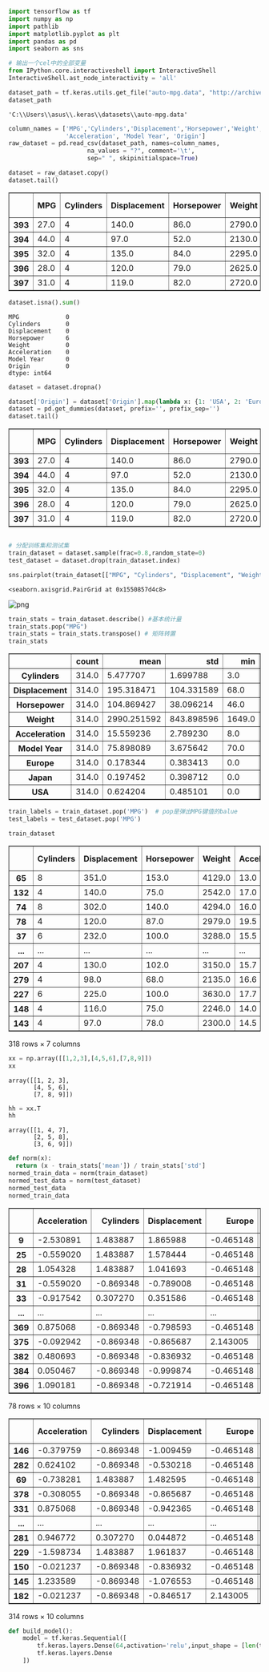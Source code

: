 ```python
import tensorflow as tf
import numpy as np
import pathlib
import matplotlib.pyplot as plt
import pandas as pd
import seaborn as sns

# 输出一个cel中的全部变量
from IPython.core.interactiveshell import InteractiveShell
InteractiveShell.ast_node_interactivity = 'all'
```


```python
dataset_path = tf.keras.utils.get_file("auto-mpg.data", "http://archive.ics.uci.edu/ml/machine-learning-databases/auto-mpg/auto-mpg.data")
dataset_path
```




    'C:\\Users\\asus\\.keras\\datasets\\auto-mpg.data'




```python
column_names = ['MPG','Cylinders','Displacement','Horsepower','Weight',
                'Acceleration', 'Model Year', 'Origin']
raw_dataset = pd.read_csv(dataset_path, names=column_names,
                      na_values = "?", comment='\t',
                      sep=" ", skipinitialspace=True)

dataset = raw_dataset.copy()
dataset.tail()
```




<div>
<style scoped>
    .dataframe tbody tr th:only-of-type {
        vertical-align: middle;
    }

    .dataframe tbody tr th {
        vertical-align: top;
    }

    .dataframe thead th {
        text-align: right;
    }
</style>
<table border="1" class="dataframe">
  <thead>
    <tr style="text-align: right;">
      <th></th>
      <th>MPG</th>
      <th>Cylinders</th>
      <th>Displacement</th>
      <th>Horsepower</th>
      <th>Weight</th>
      <th>Acceleration</th>
      <th>Model Year</th>
      <th>Origin</th>
    </tr>
  </thead>
  <tbody>
    <tr>
      <th>393</th>
      <td>27.0</td>
      <td>4</td>
      <td>140.0</td>
      <td>86.0</td>
      <td>2790.0</td>
      <td>15.6</td>
      <td>82</td>
      <td>1</td>
    </tr>
    <tr>
      <th>394</th>
      <td>44.0</td>
      <td>4</td>
      <td>97.0</td>
      <td>52.0</td>
      <td>2130.0</td>
      <td>24.6</td>
      <td>82</td>
      <td>2</td>
    </tr>
    <tr>
      <th>395</th>
      <td>32.0</td>
      <td>4</td>
      <td>135.0</td>
      <td>84.0</td>
      <td>2295.0</td>
      <td>11.6</td>
      <td>82</td>
      <td>1</td>
    </tr>
    <tr>
      <th>396</th>
      <td>28.0</td>
      <td>4</td>
      <td>120.0</td>
      <td>79.0</td>
      <td>2625.0</td>
      <td>18.6</td>
      <td>82</td>
      <td>1</td>
    </tr>
    <tr>
      <th>397</th>
      <td>31.0</td>
      <td>4</td>
      <td>119.0</td>
      <td>82.0</td>
      <td>2720.0</td>
      <td>19.4</td>
      <td>82</td>
      <td>1</td>
    </tr>
  </tbody>
</table>
</div>




```python
dataset.isna().sum()
```




    MPG             0
    Cylinders       0
    Displacement    0
    Horsepower      6
    Weight          0
    Acceleration    0
    Model Year      0
    Origin          0
    dtype: int64




```python
dataset = dataset.dropna()
```


```python
dataset['Origin'] = dataset['Origin'].map(lambda x: {1: 'USA', 2: 'Europe', 3: 'Japan'}.get(x))
dataset = pd.get_dummies(dataset, prefix='', prefix_sep='')
dataset.tail()
```




<div>
<style scoped>
    .dataframe tbody tr th:only-of-type {
        vertical-align: middle;
    }

    .dataframe tbody tr th {
        vertical-align: top;
    }

    .dataframe thead th {
        text-align: right;
    }
</style>
<table border="1" class="dataframe">
  <thead>
    <tr style="text-align: right;">
      <th></th>
      <th>MPG</th>
      <th>Cylinders</th>
      <th>Displacement</th>
      <th>Horsepower</th>
      <th>Weight</th>
      <th>Acceleration</th>
      <th>Model Year</th>
      <th>Europe</th>
      <th>Japan</th>
      <th>USA</th>
    </tr>
  </thead>
  <tbody>
    <tr>
      <th>393</th>
      <td>27.0</td>
      <td>4</td>
      <td>140.0</td>
      <td>86.0</td>
      <td>2790.0</td>
      <td>15.6</td>
      <td>82</td>
      <td>0</td>
      <td>0</td>
      <td>1</td>
    </tr>
    <tr>
      <th>394</th>
      <td>44.0</td>
      <td>4</td>
      <td>97.0</td>
      <td>52.0</td>
      <td>2130.0</td>
      <td>24.6</td>
      <td>82</td>
      <td>1</td>
      <td>0</td>
      <td>0</td>
    </tr>
    <tr>
      <th>395</th>
      <td>32.0</td>
      <td>4</td>
      <td>135.0</td>
      <td>84.0</td>
      <td>2295.0</td>
      <td>11.6</td>
      <td>82</td>
      <td>0</td>
      <td>0</td>
      <td>1</td>
    </tr>
    <tr>
      <th>396</th>
      <td>28.0</td>
      <td>4</td>
      <td>120.0</td>
      <td>79.0</td>
      <td>2625.0</td>
      <td>18.6</td>
      <td>82</td>
      <td>0</td>
      <td>0</td>
      <td>1</td>
    </tr>
    <tr>
      <th>397</th>
      <td>31.0</td>
      <td>4</td>
      <td>119.0</td>
      <td>82.0</td>
      <td>2720.0</td>
      <td>19.4</td>
      <td>82</td>
      <td>0</td>
      <td>0</td>
      <td>1</td>
    </tr>
  </tbody>
</table>
</div>




```python

# 分配训练集和测试集
train_dataset = dataset.sample(frac=0.8,random_state=0)
test_dataset = dataset.drop(train_dataset.index)  
```


```python
sns.pairplot(train_dataset[["MPG", "Cylinders", "Displacement", "Weight"]],diag_kind="kde")
```




    <seaborn.axisgrid.PairGrid at 0x1550857d4c8>




![png](output_7_1.png)



```python
train_stats = train_dataset.describe() #基本统计量
train_stats.pop("MPG")
train_stats = train_stats.transpose() # 矩阵转置
train_stats
```




<div>
<style scoped>
    .dataframe tbody tr th:only-of-type {
        vertical-align: middle;
    }

    .dataframe tbody tr th {
        vertical-align: top;
    }

    .dataframe thead th {
        text-align: right;
    }
</style>
<table border="1" class="dataframe">
  <thead>
    <tr style="text-align: right;">
      <th></th>
      <th>count</th>
      <th>mean</th>
      <th>std</th>
      <th>min</th>
      <th>25%</th>
      <th>50%</th>
      <th>75%</th>
      <th>max</th>
    </tr>
  </thead>
  <tbody>
    <tr>
      <th>Cylinders</th>
      <td>314.0</td>
      <td>5.477707</td>
      <td>1.699788</td>
      <td>3.0</td>
      <td>4.00</td>
      <td>4.0</td>
      <td>8.00</td>
      <td>8.0</td>
    </tr>
    <tr>
      <th>Displacement</th>
      <td>314.0</td>
      <td>195.318471</td>
      <td>104.331589</td>
      <td>68.0</td>
      <td>105.50</td>
      <td>151.0</td>
      <td>265.75</td>
      <td>455.0</td>
    </tr>
    <tr>
      <th>Horsepower</th>
      <td>314.0</td>
      <td>104.869427</td>
      <td>38.096214</td>
      <td>46.0</td>
      <td>76.25</td>
      <td>94.5</td>
      <td>128.00</td>
      <td>225.0</td>
    </tr>
    <tr>
      <th>Weight</th>
      <td>314.0</td>
      <td>2990.251592</td>
      <td>843.898596</td>
      <td>1649.0</td>
      <td>2256.50</td>
      <td>2822.5</td>
      <td>3608.00</td>
      <td>5140.0</td>
    </tr>
    <tr>
      <th>Acceleration</th>
      <td>314.0</td>
      <td>15.559236</td>
      <td>2.789230</td>
      <td>8.0</td>
      <td>13.80</td>
      <td>15.5</td>
      <td>17.20</td>
      <td>24.8</td>
    </tr>
    <tr>
      <th>Model Year</th>
      <td>314.0</td>
      <td>75.898089</td>
      <td>3.675642</td>
      <td>70.0</td>
      <td>73.00</td>
      <td>76.0</td>
      <td>79.00</td>
      <td>82.0</td>
    </tr>
    <tr>
      <th>Europe</th>
      <td>314.0</td>
      <td>0.178344</td>
      <td>0.383413</td>
      <td>0.0</td>
      <td>0.00</td>
      <td>0.0</td>
      <td>0.00</td>
      <td>1.0</td>
    </tr>
    <tr>
      <th>Japan</th>
      <td>314.0</td>
      <td>0.197452</td>
      <td>0.398712</td>
      <td>0.0</td>
      <td>0.00</td>
      <td>0.0</td>
      <td>0.00</td>
      <td>1.0</td>
    </tr>
    <tr>
      <th>USA</th>
      <td>314.0</td>
      <td>0.624204</td>
      <td>0.485101</td>
      <td>0.0</td>
      <td>0.00</td>
      <td>1.0</td>
      <td>1.00</td>
      <td>1.0</td>
    </tr>
  </tbody>
</table>
</div>




```python
train_labels = train_dataset.pop('MPG')  # pop是弹出MPG键值的balue
test_labels = test_dataset.pop('MPG')
```


```python
train_dataset
```




<div>
<style scoped>
    .dataframe tbody tr th:only-of-type {
        vertical-align: middle;
    }

    .dataframe tbody tr th {
        vertical-align: top;
    }

    .dataframe thead th {
        text-align: right;
    }
</style>
<table border="1" class="dataframe">
  <thead>
    <tr style="text-align: right;">
      <th></th>
      <th>Cylinders</th>
      <th>Displacement</th>
      <th>Horsepower</th>
      <th>Weight</th>
      <th>Acceleration</th>
      <th>Model Year</th>
      <th>Origin</th>
    </tr>
  </thead>
  <tbody>
    <tr>
      <th>65</th>
      <td>8</td>
      <td>351.0</td>
      <td>153.0</td>
      <td>4129.0</td>
      <td>13.0</td>
      <td>72</td>
      <td>1</td>
    </tr>
    <tr>
      <th>132</th>
      <td>4</td>
      <td>140.0</td>
      <td>75.0</td>
      <td>2542.0</td>
      <td>17.0</td>
      <td>74</td>
      <td>1</td>
    </tr>
    <tr>
      <th>74</th>
      <td>8</td>
      <td>302.0</td>
      <td>140.0</td>
      <td>4294.0</td>
      <td>16.0</td>
      <td>72</td>
      <td>1</td>
    </tr>
    <tr>
      <th>78</th>
      <td>4</td>
      <td>120.0</td>
      <td>87.0</td>
      <td>2979.0</td>
      <td>19.5</td>
      <td>72</td>
      <td>2</td>
    </tr>
    <tr>
      <th>37</th>
      <td>6</td>
      <td>232.0</td>
      <td>100.0</td>
      <td>3288.0</td>
      <td>15.5</td>
      <td>71</td>
      <td>1</td>
    </tr>
    <tr>
      <th>...</th>
      <td>...</td>
      <td>...</td>
      <td>...</td>
      <td>...</td>
      <td>...</td>
      <td>...</td>
      <td>...</td>
    </tr>
    <tr>
      <th>207</th>
      <td>4</td>
      <td>130.0</td>
      <td>102.0</td>
      <td>3150.0</td>
      <td>15.7</td>
      <td>76</td>
      <td>2</td>
    </tr>
    <tr>
      <th>279</th>
      <td>4</td>
      <td>98.0</td>
      <td>68.0</td>
      <td>2135.0</td>
      <td>16.6</td>
      <td>78</td>
      <td>3</td>
    </tr>
    <tr>
      <th>227</th>
      <td>6</td>
      <td>225.0</td>
      <td>100.0</td>
      <td>3630.0</td>
      <td>17.7</td>
      <td>77</td>
      <td>1</td>
    </tr>
    <tr>
      <th>148</th>
      <td>4</td>
      <td>116.0</td>
      <td>75.0</td>
      <td>2246.0</td>
      <td>14.0</td>
      <td>74</td>
      <td>2</td>
    </tr>
    <tr>
      <th>143</th>
      <td>4</td>
      <td>97.0</td>
      <td>78.0</td>
      <td>2300.0</td>
      <td>14.5</td>
      <td>74</td>
      <td>2</td>
    </tr>
  </tbody>
</table>
<p>318 rows × 7 columns</p>
</div>




```python
xx = np.array([[1,2,3],[4,5,6],[7,8,9]])
xx
```




    array([[1, 2, 3],
           [4, 5, 6],
           [7, 8, 9]])




```python
hh = xx.T
hh

```




    array([[1, 4, 7],
           [2, 5, 8],
           [3, 6, 9]])




```python
def norm(x):
  return (x - train_stats['mean']) / train_stats['std']
normed_train_data = norm(train_dataset)
normed_test_data = norm(test_dataset)
normed_test_data
normed_train_data
```




<div>
<style scoped>
    .dataframe tbody tr th:only-of-type {
        vertical-align: middle;
    }

    .dataframe tbody tr th {
        vertical-align: top;
    }

    .dataframe thead th {
        text-align: right;
    }
</style>
<table border="1" class="dataframe">
  <thead>
    <tr style="text-align: right;">
      <th></th>
      <th>Acceleration</th>
      <th>Cylinders</th>
      <th>Displacement</th>
      <th>Europe</th>
      <th>Horsepower</th>
      <th>Japan</th>
      <th>MPG</th>
      <th>Model Year</th>
      <th>USA</th>
      <th>Weight</th>
    </tr>
  </thead>
  <tbody>
    <tr>
      <th>9</th>
      <td>-2.530891</td>
      <td>1.483887</td>
      <td>1.865988</td>
      <td>-0.465148</td>
      <td>2.234620</td>
      <td>-0.495225</td>
      <td>NaN</td>
      <td>-1.604642</td>
      <td>0.774676</td>
      <td>1.018782</td>
    </tr>
    <tr>
      <th>25</th>
      <td>-0.559020</td>
      <td>1.483887</td>
      <td>1.578444</td>
      <td>-0.465148</td>
      <td>2.890853</td>
      <td>-0.495225</td>
      <td>NaN</td>
      <td>-1.604642</td>
      <td>0.774676</td>
      <td>1.925289</td>
    </tr>
    <tr>
      <th>28</th>
      <td>1.054328</td>
      <td>1.483887</td>
      <td>1.041693</td>
      <td>-0.465148</td>
      <td>2.313368</td>
      <td>-0.495225</td>
      <td>NaN</td>
      <td>-1.604642</td>
      <td>0.774676</td>
      <td>2.063931</td>
    </tr>
    <tr>
      <th>31</th>
      <td>-0.559020</td>
      <td>-0.869348</td>
      <td>-0.789008</td>
      <td>-0.465148</td>
      <td>-0.259066</td>
      <td>2.012852</td>
      <td>NaN</td>
      <td>-1.332580</td>
      <td>-1.286751</td>
      <td>-0.903250</td>
    </tr>
    <tr>
      <th>33</th>
      <td>-0.917542</td>
      <td>0.307270</td>
      <td>0.351586</td>
      <td>-0.465148</td>
      <td>-0.127819</td>
      <td>-0.495225</td>
      <td>NaN</td>
      <td>-1.332580</td>
      <td>0.774676</td>
      <td>-0.422150</td>
    </tr>
    <tr>
      <th>...</th>
      <td>...</td>
      <td>...</td>
      <td>...</td>
      <td>...</td>
      <td>...</td>
      <td>...</td>
      <td>...</td>
      <td>...</td>
      <td>...</td>
      <td>...</td>
    </tr>
    <tr>
      <th>369</th>
      <td>0.875068</td>
      <td>-0.869348</td>
      <td>-0.798593</td>
      <td>-0.465148</td>
      <td>-0.442811</td>
      <td>-0.495225</td>
      <td>NaN</td>
      <td>1.660094</td>
      <td>0.774676</td>
      <td>-0.705359</td>
    </tr>
    <tr>
      <th>375</th>
      <td>-0.092942</td>
      <td>-0.869348</td>
      <td>-0.865687</td>
      <td>2.143005</td>
      <td>-0.810302</td>
      <td>-0.495225</td>
      <td>NaN</td>
      <td>1.660094</td>
      <td>-1.286751</td>
      <td>-1.197124</td>
    </tr>
    <tr>
      <th>382</th>
      <td>0.480693</td>
      <td>-0.869348</td>
      <td>-0.836932</td>
      <td>-0.465148</td>
      <td>-0.915299</td>
      <td>2.012852</td>
      <td>NaN</td>
      <td>1.660094</td>
      <td>-1.286751</td>
      <td>-0.883106</td>
    </tr>
    <tr>
      <th>384</th>
      <td>0.050467</td>
      <td>-0.869348</td>
      <td>-0.999874</td>
      <td>-0.465148</td>
      <td>-0.994047</td>
      <td>2.012852</td>
      <td>NaN</td>
      <td>1.660094</td>
      <td>-1.286751</td>
      <td>-1.214899</td>
    </tr>
    <tr>
      <th>396</th>
      <td>1.090181</td>
      <td>-0.869348</td>
      <td>-0.721914</td>
      <td>-0.465148</td>
      <td>-0.679055</td>
      <td>-0.495225</td>
      <td>NaN</td>
      <td>1.660094</td>
      <td>0.774676</td>
      <td>-0.432815</td>
    </tr>
  </tbody>
</table>
<p>78 rows × 10 columns</p>
</div>






<div>
<style scoped>
    .dataframe tbody tr th:only-of-type {
        vertical-align: middle;
    }

    .dataframe tbody tr th {
        vertical-align: top;
    }

    .dataframe thead th {
        text-align: right;
    }
</style>
<table border="1" class="dataframe">
  <thead>
    <tr style="text-align: right;">
      <th></th>
      <th>Acceleration</th>
      <th>Cylinders</th>
      <th>Displacement</th>
      <th>Europe</th>
      <th>Horsepower</th>
      <th>Japan</th>
      <th>MPG</th>
      <th>Model Year</th>
      <th>USA</th>
      <th>Weight</th>
    </tr>
  </thead>
  <tbody>
    <tr>
      <th>146</th>
      <td>-0.379759</td>
      <td>-0.869348</td>
      <td>-1.009459</td>
      <td>-0.465148</td>
      <td>-0.784052</td>
      <td>-0.495225</td>
      <td>NaN</td>
      <td>-0.516397</td>
      <td>0.774676</td>
      <td>-1.025303</td>
    </tr>
    <tr>
      <th>282</th>
      <td>0.624102</td>
      <td>-0.869348</td>
      <td>-0.530218</td>
      <td>-0.465148</td>
      <td>-0.442811</td>
      <td>-0.495225</td>
      <td>NaN</td>
      <td>0.843910</td>
      <td>0.774676</td>
      <td>-0.118796</td>
    </tr>
    <tr>
      <th>69</th>
      <td>-0.738281</td>
      <td>1.483887</td>
      <td>1.482595</td>
      <td>-0.465148</td>
      <td>1.447140</td>
      <td>-0.495225</td>
      <td>NaN</td>
      <td>-1.060519</td>
      <td>0.774676</td>
      <td>1.736877</td>
    </tr>
    <tr>
      <th>378</th>
      <td>-0.308055</td>
      <td>-0.869348</td>
      <td>-0.865687</td>
      <td>-0.465148</td>
      <td>-1.099044</td>
      <td>-0.495225</td>
      <td>NaN</td>
      <td>1.660094</td>
      <td>0.774676</td>
      <td>-1.025303</td>
    </tr>
    <tr>
      <th>331</th>
      <td>0.875068</td>
      <td>-0.869348</td>
      <td>-0.942365</td>
      <td>-0.465148</td>
      <td>-0.994047</td>
      <td>2.012852</td>
      <td>NaN</td>
      <td>1.115971</td>
      <td>-1.286751</td>
      <td>-1.001603</td>
    </tr>
    <tr>
      <th>...</th>
      <td>...</td>
      <td>...</td>
      <td>...</td>
      <td>...</td>
      <td>...</td>
      <td>...</td>
      <td>...</td>
      <td>...</td>
      <td>...</td>
      <td>...</td>
    </tr>
    <tr>
      <th>281</th>
      <td>0.946772</td>
      <td>0.307270</td>
      <td>0.044872</td>
      <td>-0.465148</td>
      <td>-0.521559</td>
      <td>-0.495225</td>
      <td>NaN</td>
      <td>0.843910</td>
      <td>0.774676</td>
      <td>-0.000298</td>
    </tr>
    <tr>
      <th>229</th>
      <td>-1.598734</td>
      <td>1.483887</td>
      <td>1.961837</td>
      <td>-0.465148</td>
      <td>1.972127</td>
      <td>-0.495225</td>
      <td>NaN</td>
      <td>0.299787</td>
      <td>0.774676</td>
      <td>1.457223</td>
    </tr>
    <tr>
      <th>150</th>
      <td>-0.021237</td>
      <td>-0.869348</td>
      <td>-0.836932</td>
      <td>-0.465148</td>
      <td>-0.311564</td>
      <td>2.012852</td>
      <td>NaN</td>
      <td>-0.516397</td>
      <td>-1.286751</td>
      <td>-0.710099</td>
    </tr>
    <tr>
      <th>145</th>
      <td>1.233589</td>
      <td>-0.869348</td>
      <td>-1.076553</td>
      <td>-0.465148</td>
      <td>-1.151543</td>
      <td>2.012852</td>
      <td>NaN</td>
      <td>-0.516397</td>
      <td>-1.286751</td>
      <td>-1.169870</td>
    </tr>
    <tr>
      <th>182</th>
      <td>-0.021237</td>
      <td>-0.869348</td>
      <td>-0.846517</td>
      <td>2.143005</td>
      <td>-0.495310</td>
      <td>-0.495225</td>
      <td>NaN</td>
      <td>0.027726</td>
      <td>-1.286751</td>
      <td>-0.623596</td>
    </tr>
  </tbody>
</table>
<p>314 rows × 10 columns</p>
</div>




```python
def build_model():
    model = tf.keras.Sequential([
        tf.keras.layers.Dense(64,activation='relu',input_shape = [len(train_dataset.keys())]) #64是64个节点
        tf.keras.layers.Dense
    ])
```
